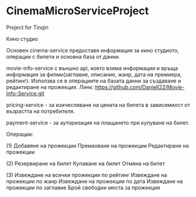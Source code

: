 # CinemaMicroServiceProject

Project for Tinqin

Кино студио

Основен cinema-service предоставя информация за кино студиото, операции с билети и основна база от данни.

movie-info-service с външно api, което взима информация и връща информация за филми(заглавие, описание, жанр, дата на премиера, рейтинг). Използва се в операциите на базата данни за създаване и редактиране на прожекция. Линк: https://github.com/DanielI22/Movie-Info-Service.git

pricing-service - за изичесляване на цената на билета в зависимиост от възрастта на потребителя.

payment-service - за ауторизация на плащането при купуване на билет.


Операции:

(1)
Добавяне на прожекции
Премахване на прожекции
Редактиране на прожекции

(2)
Резервиране на билет
Купаване на билет
Отмяна на билет

(3)
Извеждане на всички прожекции по рейтинг
Извеждане на прожекции по жанр
Извеждане на прожекции по дата
Извеждане на прожекции по заглавие
Брой свободни места за прожекция
